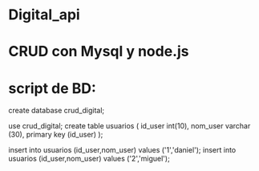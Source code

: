 # Digital_api
# CRUD con Mysql y node.js 
# script de BD:
create database crud_digital;

use crud_digital;
create table usuarios (
	id_user int(10),
	nom_user varchar (30),
	primary key (id_user)
);

insert into usuarios (id_user,nom_user) values ('1','daniel');
insert into usuarios (id_user,nom_user) values ('2','miguel');
